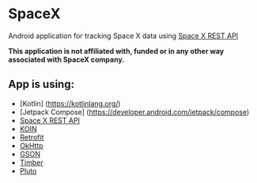 # SpaceX
Android application for tracking Space X data using [Space X REST API](https://github.com/r-spacex/SpaceX-API)

**This application is not affiliated with, funded or in any other way associated with SpaceX company.**

## App is using:
* [Kotlin] (https://kotlinlang.org/)
* [Jetpack Compose] (https://developer.android.com/jetpack/compose)
* [Space X REST API](https://github.com/r-spacex/SpaceX-API)
* [KOIN](https://insert-koin.io)
* [Retrofit](https://square.github.io/retrofit/)
* [OkHttp](https://square.github.io/okhttp/)
* [GSON](https://github.com/google/gson)
* [Timber](https://github.com/JakeWharton/timber)
* [Pluto](https://github.com/plutolib/pluto)
